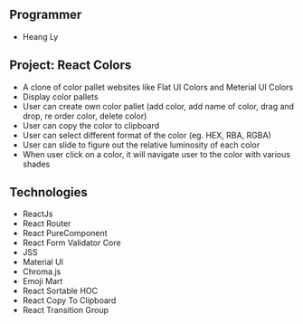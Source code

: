 ## Programmer
- Heang Ly

## Project: React Colors
- A clone of color pallet websites like Flat UI Colors and Meterial UI Colors
- Display color pallets
- User can create own color pallet (add color, add name of color, drag and drop, re order color, delete color)
- User can  copy the color to clipboard
- User can select different format of the color (eg. HEX, RBA, RGBA)
- User can slide to figure out the relative luminosity of each color
- When user click on a color, it will navigate user to the color with various shades

## Technologies
- ReactJs
- React Router
- React PureComponent
- React Form Validator Core
- JSS
- Material UI
- Chroma.js
- Emoji Mart
- React Sortable HOC
- React Copy To Clipboard
- React Transition Group